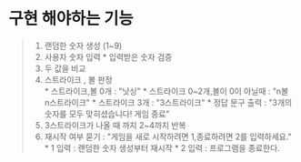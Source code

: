 # 구현 해야하는 기능

> 1. 랜덤한 숫자 생성 (1~9)
> 2. 사용자 숫자 입력
    * 입력받은 숫자 검증
> 3. 두 값을 비교
> 4. 스트라이크 , 볼 판정   
     * 스트라이크,볼 0개 : "낫싱"
     * 스트라이크 0~2개,볼이 0이 아닐때 : "n볼 n스트라이크"
     * 스트라이크 3개 : "3스트라이크"
        * 정답 문구 출력 : "3개의 숫자를 모두 맞히셨습니다! 게임 종료"
> 5. 3스트라이크가 나올 때 까지 2~4까지 반복
> 6. 재시작 여부 묻기 : "게임을 새로 시작하려면 1,종료하려면 2를 입력하세요."
    * 1 입력 : 랜덤한 숫자 생성부터 재시작
    * 2 입력 : 프로그램을 종료한다.

